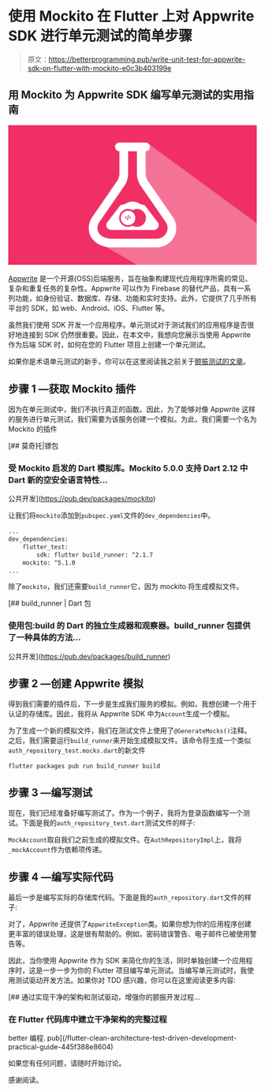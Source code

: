 # 使用 Mockito 在 Flutter 上对 Appwrite SDK 进行单元测试的简单步骤

> 原文：<https://betterprogramming.pub/write-unit-test-for-appwrite-sdk-on-flutter-with-mockito-e0c3b403199e>

## 用 Mockito 为 Appwrite SDK 编写单元测试的实用指南

![](img/dbb8c37626404d5c4c1be80db1e97089.png)

[Appwrite](https://appwrite.io/) 是一个开源(OSS)后端服务，旨在抽象构建现代应用程序所需的常见、复杂和重复任务的复杂性。Appwrite 可以作为 Firebase 的替代产品，具有一系列功能，如身份验证、数据库、存储、功能和实时支持。此外，它提供了几乎所有平台的 SDK，如 web、Android、iOS、Flutter 等。

虽然我们使用 SDK 开发一个应用程序。单元测试对于测试我们的应用程序是否很好地连接到 SDK 仍然很重要。因此，在本文中，我想向您展示当使用 Appwrite 作为后端 SDK 时，如何在您的 Flutter 项目上创建一个单元测试。

如果你是术语单元测试的新手，你可以在这里阅读我之前关于[颤振测试的文章](/flutter-testing-101-understand-unit-widget-and-integration-testing-fd5d07e312e)。

## 步骤 1 —获取 Mockito 插件

因为在单元测试中，我们不执行真正的函数。因此，为了能够对像 Appwrite 这样的服务进行单元测试，我们需要为该服务创建一个模拟。为此，我们需要一个名为 Mockito 的插件

[](https://pub.dev/packages/mockito) [## 莫奇托|镖包

### 受 Mockito 启发的 Dart 模拟库。Mockito 5.0.0 支持 Dart 2.12 中 Dart 新的空安全语言特性…

公共开发](https://pub.dev/packages/mockito) 

让我们将`mockito`添加到`pubspec.yaml`文件的`dev_dependencies`中。

```
...
dev_dependencies:
    flutter_test:
        sdk: flutter build_runner: ^2.1.7
    mockito: ^5.1.0
...
```

除了`mockito`，我们还需要`build_runner`它，因为 mockito 将生成模拟文件。

[](https://pub.dev/packages/build_runner) [## build_runner | Dart 包

### 使用包:build 的 Dart 的独立生成器和观察器。build_runner 包提供了一种具体的方法…

公共开发](https://pub.dev/packages/build_runner) 

## 步骤 2 —创建 Appwrite 模拟

得到我们需要的插件后，下一步是生成我们服务的模拟。例如，我想创建一个用于认证的存储库。因此，我将从 Appwrite SDK 中为`Account`生成一个模拟。

为了生成一个新的模拟文件，我们在测试文件上使用了`@GenerateMocks()`注释。之后，我们需要运行`build_runner`来开始生成模拟文件。该命令将生成一个类似`auth_repository_test.mocks.dart`的新文件

```
flutter packages pub run build_runner build
```

## 步骤 3 —编写测试

现在，我们已经准备好编写测试了。作为一个例子，我将为登录函数编写一个测试。下面是我的`auth_repository_test.dart`测试文件的样子:

`MockAccount`取自我们之前生成的模拟文件。在`AuthRepositoryImpl`上，我将`_mockAccount`作为依赖项传递。

## 步骤 4 —编写实际代码

最后一步是编写实际的存储库代码。下面是我的`auth_repository.dart`文件的样子:

对了，Appwrite 还提供了`AppwriteException`类。如果你想为你的应用程序创建更丰富的错误处理，这是很有帮助的。例如，密码错误警告、电子邮件已被使用警告等。

因此，当你使用 Appwrite 作为 SDK 来简化你的生活，同时单独创建一个应用程序时，这是一步一步为你的 Flutter 项目编写单元测试。当编写单元测试时，我使用测试驱动开发方法。如果你对 TDD 感兴趣，你可以在这里阅读更多内容:

[](/flutter-clean-architecture-test-driven-development-practical-guide-445f388e8604) [## 通过实现干净的架构和测试驱动，增强你的颤振开发过程…

### 在 Flutter 代码库中建立干净架构的完整过程

better 编程. pub](/flutter-clean-architecture-test-driven-development-practical-guide-445f388e8604) 

如果您有任何问题，请随时开始讨论。

感谢阅读。